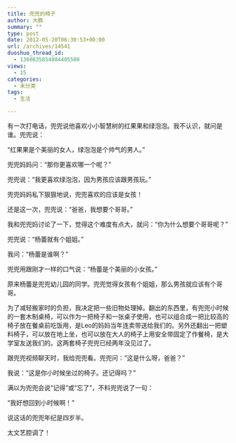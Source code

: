 ```yaml
---
title: 兜兜的椅子
author: 大鹏
summary: ""
type: post
date: 2012-05-20T06:30:53+00:00
url: /archives/14541
duoshuo_thread_id:
  - 1360835854884405508
views:
  - 15
categories:
  - 未分类
tags:
  - 生活

---
```

有一次打电话，兜兜说他喜欢小小智慧树的红果果和绿泡泡。我不认识，就问是谁。兜兜说：
  
“红果果是个美丽的女人，绿泡泡是个帅气的男人。”
  
兜兜妈妈问：“那你更喜欢哪一个呢？”
  
兜兜说：“我更喜欢绿泡泡，因为男孩应该跟男孩玩。”
  
兜兜妈妈私下狠狠地说，兜兜喜欢的应该是女孩！

还是这一次，兜兜说：“爸爸，我想要个哥哥。”
  
我和兜兜妈讨论了一下，觉得这个难度有点大，就问：“你为什么想要个哥哥呢？”
  
兜兜说：“杨蕾就有个姐姐。”
  
我问：“杨蕾是谁啊？”
  
兜兜用跟刚才一样的口气说：“杨蕾是个美丽的小女孩。”
  
原来杨蕾是兜兜幼儿园的同学。兜兜觉得女孩有个姐姐，那么男孩就应该有个哥哥。

为了减轻搬家时的负担，我决定把一些旧物处理掉。翻出的东西里，有兜兜小时候的一套木制桌椅，可以作为一把椅子和一张桌子使用，也可以组合成一把比较高的椅子放在餐桌前吃饭用，是Leo的妈妈当年连卖带送给我们的。另外还翻出一把塑料椅子，可以放在地上坐，也可以放在大人的椅子上用安全带固定了作餐椅，是大学室友送我们的。这两套椅子兜兜已经两年没见过了。
  
跟兜兜视频聊天时，我给兜兜看。兜兜问：“这是什么呀，爸爸？”
  
我说：“这是你小时候坐过的椅子。还记得吗？”
  
满以为兜兜会说“记得”或“忘了”，不料兜兜说了一句：
  
“我好想回到小时候啊！”
  
说这话的兜兜年纪是四岁半。
  
太文艺腔调了！
